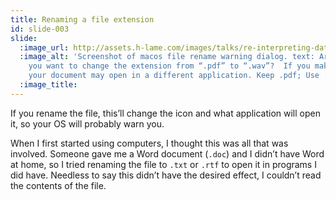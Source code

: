 ```yaml
---
title: Renaming a file extension
id: slide-003
slide:
  :image_url: http://assets.h-lame.com/images/talks/re-interpreting-data/lrug-jan-2020/slides/003.png
  :image_alt: 'Screenshot of macos file rename warning dialog. text: Are you sure
    you want to change the extension from “.pdf” to “.wav”?  If you make this change,
    your document may open in a different application. Keep .pdf; Use .wav'
  :image_title:
---
```

If you rename the file, this’ll change the icon and what application will open it, so your OS will probably warn you.

When I first started using computers, I thought this was all that was involved.  Someone gave me a Word document (`.doc`) and I didn’t have Word at home, so I tried renaming the file to `.txt` or `.rtf` to open it in programs I did have.  Needless to say this didn’t have the desired effect, I couldn’t read the contents of the file.

